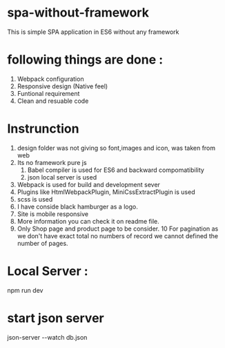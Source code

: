 # spa-without-framework
This is simple SPA application in ES6 without any framework

# following things are done : 
1. Webpack configuration
2. Responsive design (Native feel)
3. Funtional requirement
4. Clean and resuable code

# Instrunction
1. design folder was not giving so font,images and icon, was taken from web
2. Its no framework pure js
   1. Babel compiler is used  for ES6 and backward compomatibility
   2. json local server is used
3. Webpack is used for build and development sever 
4. Plugins like HtmlWebpackPlugin, MiniCssExtractPlugin is used
5. scss is used
6. I have conside black hamburger as a logo. 
7. Site is mobile responsive 
8. More information you can check it on readme file. 
9. Only Shop page and product page to be consider. 
10 For pagination as we don't have exact total no numbers of record we cannot defined the number of pages.


# Local Server :
npm run dev

# start json server
json-server --watch db.json 
